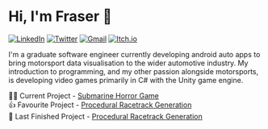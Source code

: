 # Hi, I'm Fraser 👋

[![LinkedIn](https://img.shields.io/badge/linkedin-%230077B5.svg?style=for-the-badge&logo=linkedin&logoColor=white)](https://www.linkedin.com/in/frasercurry/)
[![Twitter](https://img.shields.io/badge/Twitter-%231DA1F2.svg?style=for-the-badge&logo=Twitter&logoColor=white)](https://twitter.com/FraserCurry)
[![Gmail](https://img.shields.io/badge/Gmail-D14836?style=for-the-badge&logo=gmail&logoColor=white)](mailto:fraserjcurry@gmail.com)
[![Itch.io](https://img.shields.io/badge/Itch-%23FF0B34.svg?style=for-the-badge&logo=Itch.io&logoColor=white)](https://fraser-curry-games.itch.io/)

<!--
When videos are posted:
[![YouTube](https://img.shields.io/badge/YouTube-%23FF0000.svg?style=for-the-badge&logo=YouTube&logoColor=white)](https://www.youtube.com/channel/UCG1ebn1PvyFYXi7XcfKJoDQ) 
-->

I'm a graduate software engineer currently developing android auto apps to bring motorsport data visualisation to the wider automotive industry. My introduction to programming, and my other passion alongside motorsports, is developing video games primarily in C# with the Unity game engine.

👨‍💻 Current Project - [Submarine Horror Game](https://github.com/ChickenKorma/Submarine-Horror-Game) <br>
👍 Favourite Project - [Procedural Racetrack Generation](https://github.com/ChickenKorma/Track-Generator) <br>
🏁 Last Finished Project - [Procedural Racetrack Generation](https://github.com/ChickenKorma/Track-Generator)
